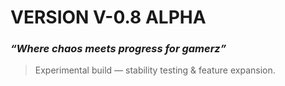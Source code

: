 # **VERSION V-0.8 ALPHA**
### _“Where chaos meets progress for gamerz”_
> Experimental build — stability testing & feature expansion.
